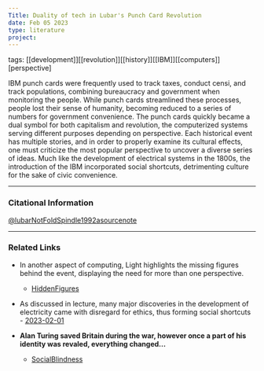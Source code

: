 ```yaml
---
Title: Duality of tech in Lubar's Punch Card Revolution
date: Feb 05 2023
type: literature
project:
---
```

tags: [[development]][[revolution]][[history]][[IBM]][[computers]][perspective]

 IBM punch cards were frequently used to track taxes, conduct censi, and track populations, combining bureaucracy and government when monitoring the people. While punch cards streamlined these processes, people lost their sense of humanity, becoming reduced to a series of numbers for government convenience. The punch cards quickly became a dual symbol for both capitalism and revolution, the computerized systems serving different purposes depending on perspective. Each historical event has multiple stories, and in order to properly examine its cultural effects, one must criticize the most popular perspective to uncover a diverse series of ideas. Much like the development of electrical systems in the 1800s, the introduction of the IBM incorporated social shortcuts, detrimenting culture for the sake of civic convenience.

---
### Citational Information

[@lubarNotFoldSpindle1992asourcenote](@lubarNotFoldSpindle1992asourcenote.md)

---

### Related Links

- In another aspect of computing, Light highlights the missing figures behind the event, displaying the need for more than one perspective.
	- [HiddenFigures](HiddenFigures.md)

- As discussed in lecture, many major discoveries in the development of electricity came with disregard for ethics, thus forming social shortcuts
		- [2023-02-01](2023-02-01.md)

- **Alan Turing saved Britain during the war, however once a part of his identity was revaled, everything changed...**
	- [SocialBlindness](SocialBlindness.md)

